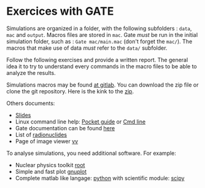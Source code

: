 # Exercices with GATE


Simulations are organized in a folder, with the following subfolders : ```data```, ```mac``` and ```output```. Macros files are stored in ```mac```. Gate *must* be run in the initial simulation folder, such as : ```Gate mac/main.mac``` (don't forget the ```mac/```). The macros that make use of data *must* refer to the ```data/``` subfolder.

Follow the following exercises and provide a written report. The general idea it to try to understand every commands in the macro files to be able to analyze the results.

Simulations macros may be found [at gitlab](https://gitlab.com/dsarrut/gate-courses). You can download the zip file or clone the git repository. Here is the kink to the [zip](https://gitlab.com/dsarrut/gate-courses/repository/archive.zip?ref=master). 

Others documents:
- [Slides](https://www.creatis.insa-lyon.fr/~dsarrut/dqprm/simulation-dqprm-2016.pdf)
- Linux command line help: [Pocket guide](http://www.cheatography.com/kesavanbr/cheat-sheets/pocket-guide-linux-commands) or [Cmd line](http://www.cheatography.com/davechild/cheat-sheets/linux-command-line)
- Gate documentation can be found [here](http://wiki.opengatecollaboration.org/index.php/Users_Guide_V7.2)
- List of [radionuclides](http://www.nucleide.org/DDEP_WG/DDEPdata.htm)
- Page of image viewer [vv](http://vv.creatis.insa-lyon.fr)

To analyse simulations, you need additional software. For example: 
- Nuclear physics toolkit [root](https://root.cern.ch)
- Simple and fast plot [gnuplot](http://www.gnuplot.info)
- Complete matlab like langage: [python](https://www.python.org) with scientific module: [scipy](http://www.scipy.org)



